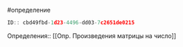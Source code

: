 #определение

```javascript
ID:: cbd49fbd-1d23-4496-dd03-7c2651de0215 
```


Определения:: [[Опр. Произведения матрицы на число]]

